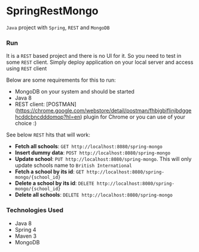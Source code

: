 # SpringRestMongo
`Java` project with `Spring`, `REST` and `MongoDB`

### Run
It is a `REST` based project and there is no UI for it.
So you need to test in some `REST` client. 
Simply deploy application on your local server and access using `REST` client

Below are some requirements for this to run:

* MongoDB on your system and should be started
* Java 8
* REST client: [POSTMAN] (https://chrome.google.com/webstore/detail/postman/fhbjgbiflinjbdggehcddcbncdddomop?hl=en) plugin for Chrome or you can use of your choice :)

See below `REST` hits that will work:
* **Fetch all schools**: `GET http://localhost:8080/spring-mongo`
* **Insert dummy data**: `POST http://localhost:8080/spring-mongo`
* **Update school**: `PUT http://localhost:8080/spring-mongo`. This will only update schools name to `British International`
* **Fetch a school by its id**: `GET http://localhost:8080/spring-mongo/{school_id}`
* **Delete a school by its id**: `DELETE http://localhost:8080/spring-mongo/{school_id}`
* **Delete all schools**: `DELETE http://localhost:8080/spring-mongo`

### Technologies Used
* Java 8
* Spring 4
* Maven 3
* MongoDB 
